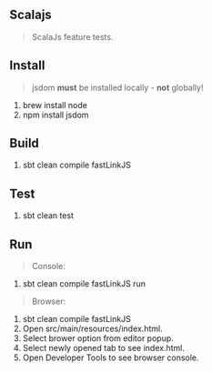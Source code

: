 Scalajs
-------
>ScalaJs feature tests.

Install
-------
>jsdom **must** be installed locally - **not** globally!
1. brew install node
2. npm install jsdom

Build
-----
1. sbt clean compile fastLinkJS

Test
----
1. sbt clean test

Run
---
>Console:
1. sbt clean compile fastLinkJS run
>Browser:
1. sbt clean compile fastLinkJS
2. Open src/main/resources/index.html.
3. Select brower option from editor popup.
4. Select newly opened tab to see index.html.
5. Open Developer Tools to see browser console.
